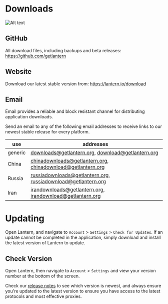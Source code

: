 # Downloads

![Alt text](image.png)

## GitHub
All download files, including backups and beta releases:
https://github.com/getlantern

## Website
Download our latest stable version from:
https://lantern.io/download

## Email
Email provides a reliable and block resistant channel for distributing application downloads.

Send an email to any of the following email addresses to receive links to our newest stable release for every platform.

| use | addresses |
| --- | --- |
| generic | downloads@getlantern.org, download@getlantern.org |
| China | chinadownloads@getlantern.org, chinadownload@getlantern.org |
| Russia | russiadownloads@getlantern.org, russiadownload@getlantern.org |
| Iran | irandownloads@getlantern.org,  irandownload@getlantern.org |

# Updating
Open Lantern, and navigate to `Account` > `Settings` > `Check for Updates`. If an update cannot be completed in the application, simply download and install the latest version of Lantern to update.

## Check Version
Open Lantern, then navigate to `Account` > `Settings` and view your version number at the bottom of the screen.

Check our [release notes](https://github.com/getlantern#release-notes) to see which version is newest, and always ensure you're updated to the latest version to ensure you have access to the latest protocols and most effective proxies.